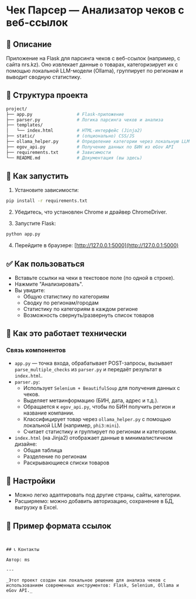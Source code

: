 # Чек Парсер — Анализатор чеков с веб-ссылок

## 📌 Описание

Приложение на Flask для парсинга чеков с веб-ссылок (например, с сайта nrs.kz). 
Оно извлекает данные о товарах, категоризирует их с помощью локальной LLM-модели (Ollama), 
группирует по регионам и выводит сводную статистику.

## 📂 Структура проекта

```bash
project/
├── app.py                 # Flask-приложение
├── parser.py              # Логика парсинга чеков и анализа
├── templates/
│   └── index.html         # HTML-интерфейс (Jinja2)
├── static/                # (опционально) CSS/JS
├── ollama_helper.py       # Определение категории через локальную LLM (Ollama)
├── egov_api.py            # Получение данных по БИН из eGov API
├── requirements.txt       # Зависимости
└── README.md              # Документация (вы здесь)
```

## 🚀 Как запустить

1. Установите зависимости:

```bash
pip install -r requirements.txt
```

2. Убедитесь, что установлен Chrome и драйвер ChromeDriver.

3. Запустите Flask:

```bash
python app.py
```

4. Перейдите в браузере: [http://127.0.0.1:5000](http://127.0.0.1:5000)

## ✅ Как пользоваться

- Вставьте ссылки на чеки в текстовое поле (по одной в строке).
- Нажмите "Анализировать".
- Вы увидите:
  - Общую статистику по категориям
  - Сводку по регионам/городам
  - Статистику по категориям в каждом регионе
  - Возможность свернуть/развернуть список товаров

## 🧠 Как это работает технически

### Связь компонентов

- `app.py` — точка входа, обрабатывает POST-запросы, вызывает `parse_multiple_checks` из `parser.py` и передаёт результат в `index.html`.
- `parser.py`:
  - Использует `Selenium + BeautifulSoup` для получения данных с чеков.
  - Выделяет метаинформацию (БИН, дата, адрес и т.д.).
  - Обращается к `egov_api.py`, чтобы по БИН получить регион и название компании.
  - Классифицирует товар через `ollama_helper.py` с помощью локальной LLM (например, `phi3:mini`).
  - Считает статистику и группирует по регионам и категориям.
- `index.html` (на Jinja2) отображает данные в минималистичном дизайне:
  - Общая таблица
  - Разделение по регионам
  - Раскрывающиеся списки товаров

## 🔧 Настройки

- Можно легко адаптировать под другие страны, сайты, категории.
- Расширяемо: можно добавить авторизацию, сохранение в БД, выгрузку в Excel.

## 📎 Пример формата ссылок

```


## 📞 Контакты

Автор: ms

---

_Этот проект создан как локальное решение для анализа чеков с использованием современных инструментов: Flask, Selenium, Ollama и eGov API._